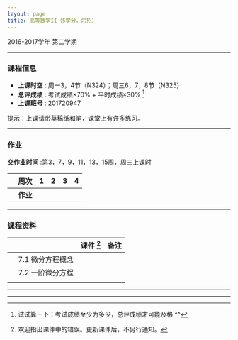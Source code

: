 ```yaml
---
layout: page
title: 高等数学II（5学分，内招）
---
```



<p class="message">
  2016-2017学年 第二学期
</p>


---

### 课程信息

- __上课时空__ : 周一3，4节（N324）；周三6，7，8节（N325）
- __总评成绩__ : 考试成绩×70% + 平时成绩×30%  [^exam]
- __上课班号__ : 201720947

[^exam]: 试试算一下：考试成绩至少为多少，总评成绩才可能及格 ^^

提示：上课请带草稿纸和笔，课堂上有许多练习。

---

### 作业

__交作业时间__ :第3，7，9，11，13，15周，周三上课时

|        |    周次    | 1 | 2 | 3 |	4 |
|:--------:|--------:|:------:|:------:|:------:|:------:|
|	| __作业__ 	|	|	|	|	|


---


### 课程资料

|        |        | 课件 [^rmk1] | 备注 |
|:--------:|:--------|:------:|:------:|
|  | 7.1 微分方程概念 |  <a href="lectures/07_a_微分方程概念_2017.pdf" target="_blank"><i class="fa fa-file-pdf-o" aria-hidden="true"></i></a>    | |
|  | 7.2 一阶微分方程 |  <a href="lectures/07_b_一阶微分方程_2017.pdf" target="_blank"><i class="fa fa-file-pdf-o" aria-hidden="true"></i></a>    | |
|  |  |      |      |


[^rmk1]: 欢迎指出课件中的错误。更新课件后，不另行通知。



---


---
